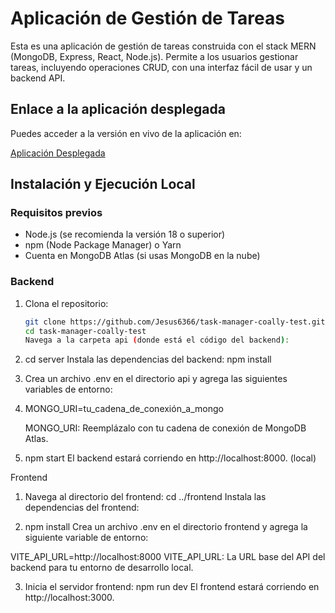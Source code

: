 # Aplicación de Gestión de Tareas

Esta es una aplicación de gestión de tareas construida con el stack MERN (MongoDB, Express, React, Node.js). Permite a los usuarios gestionar tareas, incluyendo operaciones CRUD, con una interfaz fácil de usar y un backend API.

## Enlace a la aplicación desplegada

Puedes acceder a la versión en vivo de la aplicación en:

[Aplicación Desplegada](https://task-manager-app-fw24.onrender.com/)

## Instalación y Ejecución Local

### Requisitos previos

- Node.js (se recomienda la versión 18 o superior)
- npm (Node Package Manager) o Yarn
- Cuenta en MongoDB Atlas (si usas MongoDB en la nube)

### Backend

1. Clona el repositorio:

   ```bash
   git clone https://github.com/Jesus6366/task-manager-coally-test.git
   cd task-manager-coally-test
   Navega a la carpeta api (donde está el código del backend):
   ```

2. cd server
   Instala las dependencias del backend:
   npm install

3. Crea un archivo .env en el directorio api y agrega las siguientes variables de entorno:

4. MONGO_URI=tu_cadena_de_conexión_a_mongo

   MONGO_URI: Reemplázalo con tu cadena de conexión de MongoDB Atlas.

5. npm start
   El backend estará corriendo en http://localhost:8000. (local)

Frontend

1.  Navega al directorio del frontend:
    cd ../frontend
    Instala las dependencias del frontend:

2.  npm install
    Crea un archivo .env en el directorio frontend y agrega la siguiente variable de entorno:

VITE_API_URL=http://localhost:8000
VITE_API_URL: La URL base del API del backend para tu entorno de desarrollo local.

3.  Inicia el servidor frontend:
    npm run dev
    El frontend estará corriendo en http://localhost:3000.
